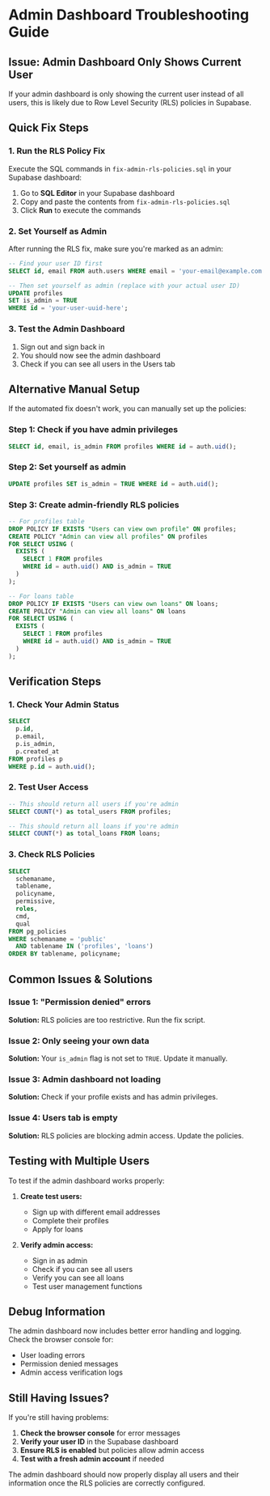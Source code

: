 # Admin Dashboard Troubleshooting Guide

## Issue: Admin Dashboard Only Shows Current User

If your admin dashboard is only showing the current user instead of all users, this is likely due to Row Level Security (RLS) policies in Supabase.

## Quick Fix Steps

### 1. Run the RLS Policy Fix
Execute the SQL commands in `fix-admin-rls-policies.sql` in your Supabase dashboard:

1. Go to **SQL Editor** in your Supabase dashboard
2. Copy and paste the contents from `fix-admin-rls-policies.sql`
3. Click **Run** to execute the commands

### 2. Set Yourself as Admin
After running the RLS fix, make sure you're marked as an admin:

```sql
-- Find your user ID first
SELECT id, email FROM auth.users WHERE email = 'your-email@example.com';

-- Then set yourself as admin (replace with your actual user ID)
UPDATE profiles 
SET is_admin = TRUE 
WHERE id = 'your-user-uuid-here';
```

### 3. Test the Admin Dashboard
1. Sign out and sign back in
2. You should now see the admin dashboard
3. Check if you can see all users in the Users tab

## Alternative Manual Setup

If the automated fix doesn't work, you can manually set up the policies:

### Step 1: Check if you have admin privileges
```sql
SELECT id, email, is_admin FROM profiles WHERE id = auth.uid();
```

### Step 2: Set yourself as admin
```sql
UPDATE profiles SET is_admin = TRUE WHERE id = auth.uid();
```

### Step 3: Create admin-friendly RLS policies
```sql
-- For profiles table
DROP POLICY IF EXISTS "Users can view own profile" ON profiles;
CREATE POLICY "Admin can view all profiles" ON profiles 
FOR SELECT USING (
  EXISTS (
    SELECT 1 FROM profiles 
    WHERE id = auth.uid() AND is_admin = TRUE
  )
);

-- For loans table  
DROP POLICY IF EXISTS "Users can view own loans" ON loans;
CREATE POLICY "Admin can view all loans" ON loans 
FOR SELECT USING (
  EXISTS (
    SELECT 1 FROM profiles 
    WHERE id = auth.uid() AND is_admin = TRUE
  )
);
```

## Verification Steps

### 1. Check Your Admin Status
```sql
SELECT 
  p.id, 
  p.email, 
  p.is_admin,
  p.created_at
FROM profiles p 
WHERE p.id = auth.uid();
```

### 2. Test User Access
```sql
-- This should return all users if you're admin
SELECT COUNT(*) as total_users FROM profiles;

-- This should return all loans if you're admin  
SELECT COUNT(*) as total_loans FROM loans;
```

### 3. Check RLS Policies
```sql
SELECT 
  schemaname,
  tablename,
  policyname,
  permissive,
  roles,
  cmd,
  qual
FROM pg_policies 
WHERE schemaname = 'public' 
  AND tablename IN ('profiles', 'loans')
ORDER BY tablename, policyname;
```

## Common Issues & Solutions

### Issue 1: "Permission denied" errors
**Solution:** RLS policies are too restrictive. Run the fix script.

### Issue 2: Only seeing your own data
**Solution:** Your `is_admin` flag is not set to `TRUE`. Update it manually.

### Issue 3: Admin dashboard not loading
**Solution:** Check if your profile exists and has admin privileges.

### Issue 4: Users tab is empty
**Solution:** RLS policies are blocking admin access. Update the policies.

## Testing with Multiple Users

To test if the admin dashboard works properly:

1. **Create test users:**
   - Sign up with different email addresses
   - Complete their profiles
   - Apply for loans

2. **Verify admin access:**
   - Sign in as admin
   - Check if you can see all users
   - Verify you can see all loans
   - Test user management functions

## Debug Information

The admin dashboard now includes better error handling and logging. Check the browser console for:
- User loading errors
- Permission denied messages
- Admin access verification logs

## Still Having Issues?

If you're still having problems:

1. **Check the browser console** for error messages
2. **Verify your user ID** in the Supabase dashboard
3. **Ensure RLS is enabled** but policies allow admin access
4. **Test with a fresh admin account** if needed

The admin dashboard should now properly display all users and their information once the RLS policies are correctly configured.
